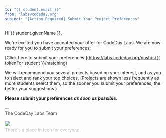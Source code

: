 ```yaml
---
to: "{{ student.email }}"
from: "labs@codeday.org"
subject: "[Action Required] Submit Your Project Preferences"
---
```


Hi {{ student.givenName }},

We're excited you have accepted your offer for CodeDay Labs. We are now ready for you to submit your preferences:

[Click here to submit your preferences.](https://labs.codeday.org/dash/s/{{ tokenFor student }}/matching)

We will recommend you several projects based on your interest, and as you to select and rank your top choices. (Projects
are shown less frequently as more students select them, so the sooner you submit your preferences, the better your
suggestions.)

**Please submit your preferences _as soon as possible_.** 

<div>
<div style="color: #484848;">--<br />The CodeDay Labs Team</div>
<div><br /><img src="https://f1.codeday.org/logo.png" /><a style="color: #bdbdbd; text-decoration: none;" href="https://www.youtube.com/watch?v=GKNBurEnGow" target="_blank" rel="noopener noreferrer"><br />There's a place in tech for everyone.</a><a style="color: #bdbdbd; text-decoration: none;" href="https://www.youtube.com/watch?v=GKNBurEnGow" target="_blank" rel="noopener noreferrer"><br /></a></div>
</div>
